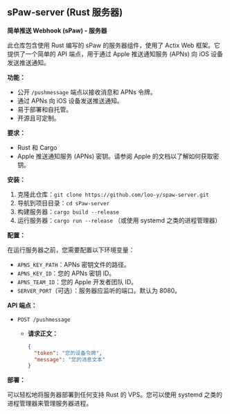 
## sPaw-server (Rust 服务器)

**简单推送 Webhook (sPaw) - 服务器**

此仓库包含使用 Rust 编写的 sPaw 的服务器组件，使用了 Actix Web 框架。它提供了一个简单的 API 端点，用于通过 Apple 推送通知服务 (APNs) 向 iOS 设备发送推送通知。

**功能：**

* 公开 `/pushmessage` 端点以接收消息和 APNs 令牌。
* 通过 APNs 向 iOS 设备发送推送通知。
* 易于部署和自托管。
* 开源且可定制。

**要求：**

* Rust 和 Cargo
* Apple 推送通知服务 (APNs) 密钥。请参阅 Apple 的文档以了解如何获取密钥。

**安装：**

1. 克隆此仓库：`git clone https://github.com/loo-y/spaw-server.git`
2. 导航到项目目录：`cd sPaw-server`
3. 构建服务器：`cargo build --release`
4. 运行服务器：`cargo run --release` （或使用 systemd 之类的进程管理器）

**配置：**

在运行服务器之前，您需要配置以下环境变量：

* `APNS_KEY_PATH`：APNs 密钥文件的路径。
* `APNS_KEY_ID`：您的 APNs 密钥 ID。
* `APNS_TEAM_ID`：您的 Apple 开发者团队 ID。
* `SERVER_PORT`（可选）：服务器应监听的端口。默认为 8080。

**API 端点：**

* `POST /pushmessage`

  * **请求正文：**
    ```json
    {
      "token": "您的设备令牌",
      "message": "您的消息文本"
    }
    ```

**部署：**

可以轻松地将服务器部署到任何支持 Rust 的 VPS。您可以使用 systemd 之类的进程管理器来管理服务器进程。